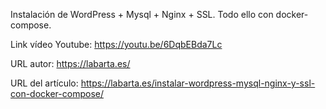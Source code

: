 Instalación de WordPress + Mysql + Nginx + SSL. Todo ello con docker-compose.

Link vídeo Youtube: 
https://youtu.be/6DqbEBda7Lc

URL autor: 
https://labarta.es/

URL del artículo:
https://labarta.es/instalar-wordpress-mysql-nginx-y-ssl-con-docker-compose/
